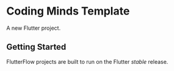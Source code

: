# Coding Minds Template

A new Flutter project.

## Getting Started

FlutterFlow projects are built to run on the Flutter _stable_ release.
